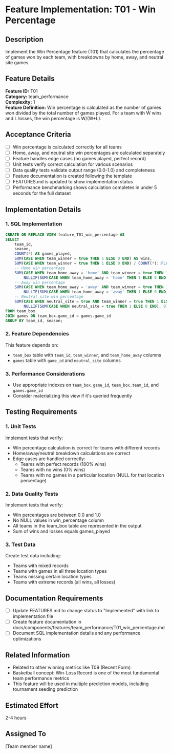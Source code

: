 # Feature Implementation: T01 - Win Percentage

## Description

Implement the Win Percentage feature (T01) that calculates the percentage of games won by each team, with breakdowns by home, away, and neutral site games.

## Feature Details

**Feature ID:** T01  
**Category:** team_performance  
**Complexity:** 1  
**Feature Definition:** Win percentage is calculated as the number of games won divided by the total number of games played. For a team with W wins and L losses, the win percentage is W/(W+L).

## Acceptance Criteria

- [ ] Win percentage is calculated correctly for all teams
- [ ] Home, away, and neutral site win percentages are calculated separately
- [ ] Feature handles edge cases (no games played, perfect record)
- [ ] Unit tests verify correct calculation for various scenarios
- [ ] Data quality tests validate output range (0.0-1.0) and completeness
- [ ] Feature documentation is created following the template
- [ ] FEATURES.md is updated to show implementation status
- [ ] Performance benchmarking shows calculation completes in under 5 seconds for the full dataset

## Implementation Details

### 1. SQL Implementation

```sql
CREATE OR REPLACE VIEW feature_T01_win_percentage AS
SELECT 
    team_id,
    season,
    COUNT(*) AS games_played,
    SUM(CASE WHEN team_winner = true THEN 1 ELSE 0 END) AS wins,
    SUM(CASE WHEN team_winner = true THEN 1 ELSE 0 END) / COUNT(*)::FLOAT AS win_percentage,
    -- Home win percentage
    SUM(CASE WHEN team_home_away = 'home' AND team_winner = true THEN 1 ELSE 0 END) / 
        NULLIF(SUM(CASE WHEN team_home_away = 'home' THEN 1 ELSE 0 END), 0)::FLOAT AS home_win_percentage,
    -- Away win percentage
    SUM(CASE WHEN team_home_away = 'away' AND team_winner = true THEN 1 ELSE 0 END) / 
        NULLIF(SUM(CASE WHEN team_home_away = 'away' THEN 1 ELSE 0 END), 0)::FLOAT AS away_win_percentage,
    -- Neutral site win percentage
    SUM(CASE WHEN neutral_site = true AND team_winner = true THEN 1 ELSE 0 END) / 
        NULLIF(SUM(CASE WHEN neutral_site = true THEN 1 ELSE 0 END), 0)::FLOAT AS neutral_win_percentage
FROM team_box
JOIN games ON team_box.game_id = games.game_id
GROUP BY team_id, season;
```

### 2. Feature Dependencies

This feature depends on:
- `team_box` table with `team_id`, `team_winner`, and `team_home_away` columns
- `games` table with `game_id` and `neutral_site` columns

### 3. Performance Considerations

- Use appropriate indexes on `team_box.game_id`, `team_box.team_id`, and `games.game_id`
- Consider materializing this view if it's queried frequently

## Testing Requirements

### 1. Unit Tests

Implement tests that verify:
- Win percentage calculation is correct for teams with different records
- Home/away/neutral breakdown calculations are correct
- Edge cases are handled correctly:
  - Teams with perfect records (100% wins)
  - Teams with no wins (0% wins)
  - Teams with no games in a particular location (NULL for that location percentage)

### 2. Data Quality Tests

Implement tests that verify:
- Win percentages are between 0.0 and 1.0
- No NULL values in win_percentage column
- All teams in the team_box table are represented in the output
- Sum of wins and losses equals games_played

### 3. Test Data

Create test data including:
- Teams with mixed records
- Teams with games in all three location types
- Teams missing certain location types
- Teams with extreme records (all wins, all losses)

## Documentation Requirements

- [ ] Update FEATURES.md to change status to "Implemented" with link to implementation file
- [ ] Create feature documentation in docs/components/features/team_performance/T01_win_percentage.md
- [ ] Document SQL implementation details and any performance optimizations

## Related Information

- Related to other winning metrics like T09 (Recent Form)
- Basketball concept: Win-Loss Record is one of the most fundamental team performance metrics
- This feature will be used in multiple prediction models, including tournament seeding prediction

## Estimated Effort

2-4 hours

## Assigned To

[Team member name] 
